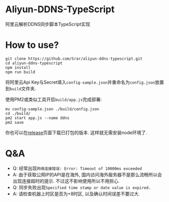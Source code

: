 # Aliyun-DDNS-TypeScript
阿里云解析DDNS同步脚本TypeScript实现

# How to use?
```shell
git clone https://github.com/Srar/aliyun-ddns-typescript.git
cd aliyun-ddns-typescript
npm install
npm run build
```
将阿里云Api Key与Secret填入`config-sample.json`并重命名为`config.json`放置到`build`文件夹.

使用PM2或类似工具开启`build/app.js`完成部署:
```
mv config-sample.json ./build/config.json
cd ./build/
pm2 start app.js --name ddns
pm2 save
```

你也可以在[release](https://github.com/Srar/aliyun-ddns-typescript/releases)页面下载已打包的版本. 这样就无需安装node环境了.

# Q&A
* Q: 经常出现`网络连接错误: Error: Timeout of 10000ms exceeded`
* A: 由于获取公网IP的API是在海外, 国内访问海外服务器不是那么流畅所以会出现连接超时的提示. 不过这不影响使用所以不用担心.
* Q: 同步失败出现`Specified time stamp or date value is expired.`
* A: 请检查机器上时区是否为+8时区, 以及确认时间误差不要过大.
